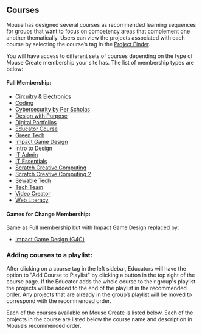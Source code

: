 ## Courses
Mouse has designed several courses as recommended learning sequences for groups that want to focus on competency areas that complement one another thematically. Users can view the projects associated with each course by selecting the course’s tag in the [Project Finder](https://create.mouse.org/projects).

You will have access to different sets of courses depending on the type of Mouse Create membership your site has. The list of membership types are below:

#### Full Membership:

- [Circuitry & Electronics](#circuitry-electronics)
- [Coding](#coding)
- [Cybersecurity by Per Scholas](#cybersecurity-by-per-scholas)
- [Design with Purpose](#design-with-purpose)
- [Digital Portfolios](#digital-portfolios)
- [Educator Course](#educator-course)
- [Green Tech](#green-tech)
- [Impact Game Design](#impact-game-design)
- [Intro to Design](#intro-to-design)
- [IT Admin](#it-admin)
- [IT Essentials](#it-essentials)
- [Scratch Creative Computing](#scratch-creative-computing)
- [Scratch Creative Computing 2](#scratch-creative-computing-2)
- [Sewable Tech](#sewable-tech)
- [Tech Team](#tech-team)
- [Video Creator](#video-creator)
- [Web Literacy](#web-literacy)

#### Games for Change Membership:

Same as Full membership but with Impact Game Design replaced by:

- [Impact Game Design (G4C)](#impact-game-design-g4c)

### Adding courses to a playlist:

After clicking on a course tag in the left sidebar, Educators will have the option to "Add Course to Playlist" by clicking a button in the top right of the course page. If the Educator adds the whole course to their group's playlist the projects will be added to the end of the playlist in the recommended order. Any projects that are already in the group’s playlist will be moved to correspond with the recommended order.

Each of the courses available on Mouse Create is listed below. Each of the projects in the course are listed below the course name and description in Mouse’s recommended order.
